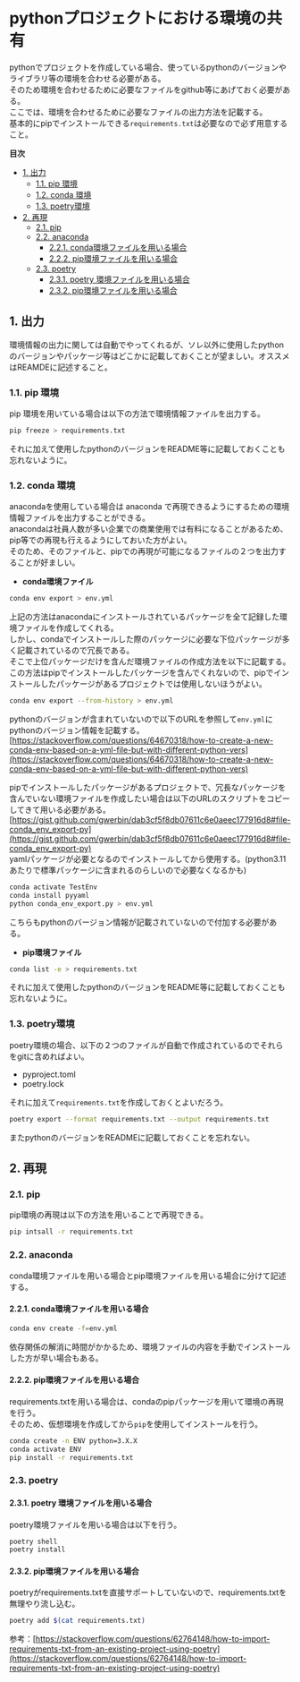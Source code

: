 # pythonプロジェクトにおける環境の共有

pythonでプロジェクトを作成している場合、使っているpythonのバージョンやライブラリ等の環境を合わせる必要がある。  
そのため環境を合わせるために必要なファイルをgithub等にあげておく必要がある。  
ここでは、環境を合わせるために必要なファイルの出力方法を記載する。  
基本的にpipでインストールできる`requirements.txt`は必要なので必ず用意すること。

**目次**
- [1. 出力](#1-出力)
  - [1.1. pip 環境](#11-pip-環境)
  - [1.2. conda 環境](#12-conda-環境)
  - [1.3. poetry環境](#13-poetry環境)
- [2. 再現](#2-再現)
  - [2.1. pip](#21-pip)
  - [2.2. anaconda](#22-anaconda)
    - [2.2.1. conda環境ファイルを用いる場合](#221-conda環境ファイルを用いる場合)
    - [2.2.2. pip環境ファイルを用いる場合](#222-pip環境ファイルを用いる場合)
  - [2.3. poetry](#23-poetry)
    - [2.3.1. poetry 環境ファイルを用いる場合](#231-poetry-環境ファイルを用いる場合)
    - [2.3.2. pip環境ファイルを用いる場合](#232-pip環境ファイルを用いる場合)


## 1. 出力

環境情報の出力に関しては自動でやってくれるが、ソレ以外に使用したpythonのバージョンやパッケージ等はどこかに記載しておくことが望ましい。オススメはREAMDEに記述すること。

### 1.1. pip 環境

pip 環境を用いている場合は以下の方法で環境情報ファイルを出力する。
```bash
pip freeze > requirements.txt
```
それに加えて使用したpythonのバージョンをREADME等に記載しておくことも忘れないように。

### 1.2. conda 環境

anacondaを使用している場合は anaconda で再現できるようにするための環境情報ファイルを出力することができる。  
anacondaは社員人数が多い企業での商業使用では有料になることがあるため、pip等での再現も行えるようにしておいた方がよい。  
そのため、そのファイルと、pipでの再現が可能になるファイルの２つを出力することが好ましい。  

- **conda環境ファイル**  
```bash
conda env export > env.yml
```

上記の方法はanacondaにインストールされているパッケージを全て記録した環境ファイルを作成してくれる。  
しかし、condaでインストールした際のパッケージに必要な下位パッケージが多く記載されているので冗長である。  
そこで上位パッケージだけを含んだ環境ファイルの作成方法を以下に記載する。  
この方法はpipでインストールしたパッケージを含んでくれないので、pipでインストールしたパッケージがあるプロジェクトでは使用しないほうがよい。  
```bash
conda env export --from-history > env.yml
```
pythonのバージョンが含まれていないので以下のURLを参照して`env.yml`にpythonのバージョン情報を記載する。  
[https://stackoverflow.com/questions/64670318/how-to-create-a-new-conda-env-based-on-a-yml-file-but-with-different-python-vers](https://stackoverflow.com/questions/64670318/how-to-create-a-new-conda-env-based-on-a-yml-file-but-with-different-python-vers)  

pipでインストールしたパッケージがあるプロジェクトで、冗長なパッケージを含んでいない環境ファイルを作成したい場合は以下のURLのスクリプトをコピーしてきて用いる必要がある。  
[https://gist.github.com/gwerbin/dab3cf5f8db07611c6e0aeec177916d8#file-conda_env_export-py](https://gist.github.com/gwerbin/dab3cf5f8db07611c6e0aeec177916d8#file-conda_env_export-py)    
yamlパッケージが必要となるのでインストールしてから使用する。(python3.11あたりで標準パッケージに含まれるのらしいので必要なくなるかも)  
```bash
conda activate TestEnv
conda install pyyaml
python conda_env_export.py > env.yml
```
こちらもpythonのバージョン情報が記載されていないので付加する必要がある。  


- **pip環境ファイル**  
```bash
conda list -e > requirements.txt
```

それに加えて使用したpythonのバージョンをREADME等に記載しておくことも忘れないように。  

### 1.3. poetry環境

poetry環境の場合、以下の２つのファイルが自動で作成されているのでそれらをgitに含めればよい。  
- pyproject.toml
- poetry.lock

それに加えて`requirements.txt`を作成しておくとよいだろう。  
```bash
poetry export --format requirements.txt --output requirements.txt
```
またpythonのバージョンをREADMEに記載しておくことを忘れない。  

## 2. 再現

### 2.1. pip 

pip環境の再現は以下の方法を用いることで再現できる。  
```bash
pip intsall -r requirements.txt
```

### 2.2. anaconda

conda環境ファイルを用いる場合とpip環境ファイルを用いる場合に分けて記述する。  

#### 2.2.1. conda環境ファイルを用いる場合

```bash
conda env create -f=env.yml
```

依存関係の解消に時間がかかるため、環境ファイルの内容を手動でインストールした方が早い場合もある。  

#### 2.2.2. pip環境ファイルを用いる場合

requirements.txtを用いる場合は、condaのpipパッケージを用いて環境の再現を行う。  
そのため、仮想環境を作成してから`pip`を使用してインストールを行う。  
```bash
conda create -n ENV python=3.X.X
conda activate ENV
pip install -r requirements.txt
```

### 2.3. poetry

#### 2.3.1. poetry 環境ファイルを用いる場合

poetry環境ファイルを用いる場合は以下を行う。  
```bash
poetry shell
poetry install
```

#### 2.3.2. pip環境ファイルを用いる場合

poetryがrequirements.txtを直接サポートしていないので、requirements.txtを無理やり流し込む。
```bash
poetry add $(cat requirements.txt)
```
参考：[https://stackoverflow.com/questions/62764148/how-to-import-requirements-txt-from-an-existing-project-using-poetry](https://stackoverflow.com/questions/62764148/how-to-import-requirements-txt-from-an-existing-project-using-poetry)